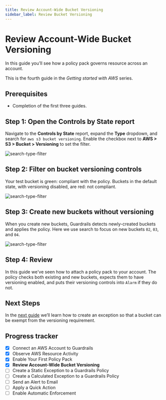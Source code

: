 ```yaml
---
title: Review Account-Wide Bucket Versioning
sidebar_label: Review Bucket Versioning
---
```



# Review Account-Wide Bucket Versioning

In this guide you’ll see how a policy pack governs resource across an account.

This is the fourth guide in the *Getting started with AWS* series.

## Prerequisites

- Completion of the first three guides.

## Step 1: Open the Controls by State report

Navigate to the **Controls by State** report, expand the **Type** dropdown, and search for `aws s3 bucket versioning`. Enable the checkbox next to **AWS > S3 > Bucket > Versioning** to set the filter. 

<p><img alt="search-type-filter" src="/images/docs/guardrails/getting-started/getting-started-aws/enable-policy-pack/search-type-filter.png"/></p>

## Step 2: Filter on bucket versioning controls

Your test bucket is green: compliant with the policy. Buckets in the default state, with versioning disabled, are red: not compliant.

<p><img alt="search-type-filter" src="/images/docs/guardrails/getting-started/getting-started-aws/review-account-wide/filter-applied.png"/></p>


## Step 3: Create new buckets without versioning

When you create new buckets, Guardrails detects newly-created buckets and applies the policy. Here we use search to focus on new buckets `02`, `03`, and `04`.

<p><img alt="search-type-filter" src="/images/docs/guardrails/getting-started/getting-started-aws/review-account-wide/new-buckets-in-alarm.png"/></p>


## Step 4: Review

In this guide we've seen how to attach a policy pack to your account. The policy checks both existing and new buckets, expects them to have versioning enabled, and puts their versioning controls into `Alarm` if they do not.

## Next Steps

In the [next guide](/guardrails/docs/getting-started/getting-started-aws/create-static-exception) we’ll learn how to create an exception so that a bucket can be exempt from the versioning requirement. 



## Progress tracker

- [x] Connect an AWS Account to Guardrails
- [x] Observe AWS Resource Activity
- [x] Enable Your First Policy Pack
- [x] **Review Account-Wide Bucket Versioning**
- [ ] Create a Static Exception to a Guardrails Policy
- [ ] Create a Calculated Exception to a Guardrails Policy
- [ ] Send an Alert to Email
- [ ] Apply a Quick Action
- [ ] Enable Automatic Enforcement
